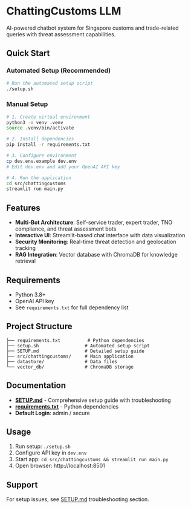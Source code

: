 # ChattingCustoms LLM

AI-powered chatbot system for Singapore customs and trade-related queries with threat assessment capabilities.

## Quick Start

### Automated Setup (Recommended)
```bash
# Run the automated setup script
./setup.sh
```

### Manual Setup
```bash
# 1. Create virtual environment
python3 -m venv .venv
source .venv/bin/activate

# 2. Install dependencies
pip install -r requirements.txt

# 3. Configure environment
cp dev.env.example dev.env
# Edit dev.env and add your OpenAI API key

# 4. Run the application
cd src/chattingcustoms
streamlit run main.py
```

## Features

- **Multi-Bot Architecture**: Self-service trader, expert trader, TNO compliance, and threat assessment bots
- **Interactive UI**: Streamlit-based chat interface with data visualization
- **Security Monitoring**: Real-time threat detection and geolocation tracking
- **RAG Integration**: Vector database with ChromaDB for knowledge retrieval

## Requirements

- Python 3.8+
- OpenAI API key
- See `requirements.txt` for full dependency list

## Project Structure

```
├── requirements.txt          # Python dependencies
├── setup.sh                 # Automated setup script
├── SETUP.md                 # Detailed setup guide
├── src/chattingcustoms/     # Main application
├── datastore/               # Data files
└── vector_db/               # ChromaDB storage
```

## Documentation

- **[SETUP.md](SETUP.md)** - Comprehensive setup guide with troubleshooting
- **[requirements.txt](requirements.txt)** - Python dependencies
- **Default Login**: admin / secure

## Usage

1. Run setup: `./setup.sh`
2. Configure API key in `dev.env`
3. Start app: `cd src/chattingcustoms && streamlit run main.py`
4. Open browser: http://localhost:8501

## Support

For setup issues, see [SETUP.md](SETUP.md) troubleshooting section.